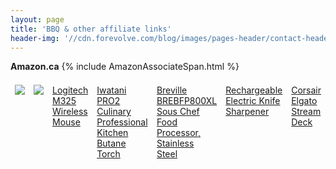 ```yaml
---
layout: page
title: 'BBQ & other affiliate links'
header-img: '//cdn.forevolve.com/blog/images/pages-header/contact-header-book.jpg'
---
```


**Amazon.ca** {% include AmazonAssociateSpan.html %}

<div class="amazon-product-container">
    <a target="_blank" href="https://www.amazon.ca/gp/offer-listing/1984858920/ref=as_li_tl?ie=UTF8&camp=15121&creative=330641&creativeASIN=1984858920&linkCode=am2&tag=forevolve04-20&linkId=29125da8fa14a1f8c553cab3ef7ef258"><img border="0" src="//ws-na.amazon-adsystem.com/widgets/q?_encoding=UTF8&MarketPlace=CA&ASIN=1984858920&ServiceVersion=20070822&ID=AsinImage&WS=1&Format=_SL250_&tag=forevolve04-20" ></a>
    <a target="_blank" href="https://www.amazon.ca/gp/offer-listing/0761181865/ref=as_li_tl?ie=UTF8&camp=15121&creative=330641&creativeASIN=0761181865&linkCode=am2&tag=forevolve04-20&linkId=2cb9031101bcf0173977291bdde68f78"><img border="0" src="//ws-na.amazon-adsystem.com/widgets/q?_encoding=UTF8&MarketPlace=CA&ASIN=0761181865&ServiceVersion=20070822&ID=AsinImage&WS=1&Format=_SL250_&tag=forevolve04-20" ></a>
    <a target="_blank" href="https://www.amazon.ca/gp/product/B007T1CTDE/ref=ox_sc_act_title_1?smid=A3DWYIK6Y9EEQB&amp;th=1&_encoding=UTF8&tag=forevolve04-20&linkCode=ur2&linkId=7179264081af1939709db648f7f98d02&camp=15121&creative=330641">Logitech M325 Wireless Mouse</a>
    <a target="_blank" href="https://www.amazon.ca/Iwatani-CB-TC-PRO-Professional-Chef-Torch/dp/B01HVZR3DI/ref=rvi_sccl_17/147-2968335-0583310?pd_rd_w=VL1CD&amp;content-id=amzn1.sym.8b4d8c20-8e51-4634-a76f-c00a1995a502&amp;pf_rd_p=8b4d8c20-8e51-4634-a76f-c00a1995a502&amp;pf_rd_r=4FP40TTXBFRRCPQ9YJSW&amp;pd_rd_wg=dc35B&amp;pd_rd_r=6b8501c7-3d1e-4eaa-8aca-221d3fa4de2b&amp;pd_rd_i=B01HVZR3DI&amp;psc=1&_encoding=UTF8&tag=forevolve04-20&linkCode=ur2&linkId=3758822eeba2ba610b8b51a113e2928b&camp=15121&creative=330641">Iwatani PRO2 Culinary Professional Kitchen Butane Torch</a>
    <a target="_blank" href="https://www.amazon.ca/Breville-BFP800BSXL-Processor-Black-Sesame/dp/B005I6ZKCE/ref=rvi_sccl_25/147-2968335-0583310?pd_rd_w=VL1CD&amp;content-id=amzn1.sym.8b4d8c20-8e51-4634-a76f-c00a1995a502&amp;pf_rd_p=8b4d8c20-8e51-4634-a76f-c00a1995a502&amp;pf_rd_r=4FP40TTXBFRRCPQ9YJSW&amp;pd_rd_wg=dc35B&amp;pd_rd_r=6b8501c7-3d1e-4eaa-8aca-221d3fa4de2b&amp;pd_rd_i=B00F36USAS&amp;th=1&_encoding=UTF8&tag=forevolve04-20&linkCode=ur2&linkId=16e0bda07345acbe296a3155c0fd2268&camp=15121&creative=330641">Breville BREBFP800XL Sous Chef Food Processor, Stainless Steel</a>
    <a target="_blank" href="https://www.amazon.ca/Rechargeable-Electric-Sharpener-KYOEON-Professional/dp/B09991Y94W/ref=cm_cr_arp_d_product_top?ie=UTF8&_encoding=UTF8&tag=forevolve04-20&linkCode=ur2&linkId=ab78c2db4f5337cb740c5029600676b5&camp=15121&creative=330641">Rechargeable Electric Knife Sharpener</a>
    <a target="_blank" href="https://www.amazon.ca/Oculus-Quest-Advanced-All-One/dp/B0BGQNLHFW/ref=sr_1_4?crid=3LM0GKK5YLDOL&amp;keywords=Meta%252BQuest%252B2&amp;qid=1668811073&amp;qu=eyJxc2MiOiIyLjQ5IiwicXNhIjoiMi40OSIsInFzcCI6IjIuMzIifQ%253D%253D&amp;s=videogames&amp;sprefix=meta%252Bquest%252B2%252Cvideogames%252C60&amp;sr=1-4&amp;th=1&_encoding=UTF8&tag=forevolve04-20&linkCode=ur2&linkId=ab81891b4c42b6091588ebb73c94c26a&camp=15121&creative=330641">Corsair Elgato Stream Deck</a>
</div>

<style>
.amazon-product-container{
    display:flex;
}
.amazon-product-container a{
    margin: 7px;
}
</style>